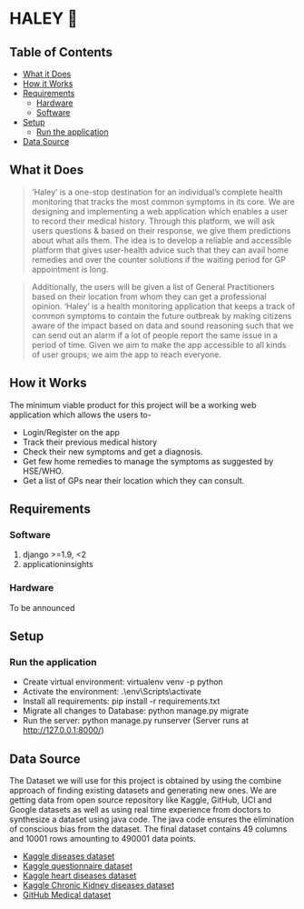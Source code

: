 # HALEY :dancer:

## Table of Contents
- [What it Does](#what-it-does)
- [How it Works](#how-it-works)
- [Requirements](#requirements)
  * [Hardware](#hardware)
  * [Software](#software)
- [Setup](#setup)
  * [Run the application](#run-the-application)
- [Data Source](#data-source)


## What it Does
>‘Haley’ is a one-stop destination for an individual’s complete health monitoring that tracks the most common symptoms in its core. We are designing and implementing a web application which enables a user to record their medical history. Through this platform, we will ask users questions & based on their response, we give them predictions about what ails them. The idea is to develop a reliable and accessible platform that gives user-health advice such that they can avail home remedies and over the counter solutions if the waiting period for GP appointment is long.

>Additionally, the users will be given a list of General Practitioners based on their location from whom they can get a professional opinion. ‘Haley’ is a health monitoring application that keeps a track of common symptoms to contain the future outbreak by making citizens aware of the impact based on data and sound reasoning such that we can send out an alarm if a lot of people report the same issue in a period of time. Given we aim to make the app accessible to all kinds of user groups; we aim the app to reach everyone.

## How it Works
The minimum viable product for this project will be a working web application which allows the users to-
*	Login/Register on the app
*	Track their previous medical history
*	Check their new symptoms and get a diagnosis.
*	Get few home remedies to manage the symptoms as suggested by HSE/WHO.
*	Get a list of GPs near their location which they can consult.


## Requirements

### Software
1. django >=1.9, <2
2. applicationinsights

### Hardware
To be announced


## Setup

### Run the application 
* Create virtual environment: virtualenv venv -p python
* Activate the environment: .\env\Scripts\activate
* Install all requirements: pip install -r requirements.txt
* Migrate all changes to Database: python manage.py migrate
* Run the server: python manage.py runserver
  (Server runs at http://127.0.0.1:8000/)


## Data Source
The Dataset we will use for this project is obtained by using the combine approach of finding existing datasets and generating new ones. We are getting data from open source repository like Kaggle, GitHub, UCI and Google datasets as well as using real time experience from doctors to synthesize a dataset using java code. The java code ensures the elimination of conscious bias from the dataset. The final dataset contains 49 columns and 10001 rows amounting to 490001 data points. 
* [Kaggle diseases dataset](https://www.kaggle.com/priya1207/diseases-dataset)
* [Kaggle questionnaire dataset](https://www.kaggle.com/moradnejad/nhanes-questionnaires-datasets-20172018-csv?)
* [Kaggle heart diseases dataset](https://www.kaggle.com/johnsmith88/heart-disease-dataset)
* [Kaggle Chronic Kidney diseases dataset](https://www.kaggle.com/mansoordaku/ckdisease)
* [GitHub Medical dataset](https://github.com/adalca/medical-datasets)


